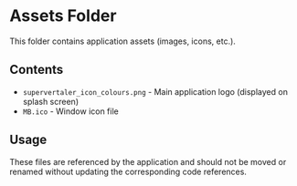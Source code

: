 # Assets Folder

This folder contains application assets (images, icons, etc.).

## Contents

- `supervertaler_icon_colours.png` - Main application logo (displayed on splash screen)
- `MB.ico` - Window icon file

## Usage

These files are referenced by the application and should not be moved or renamed without updating the corresponding code references.
